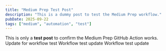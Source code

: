 ```yaml
---
title: "Medium Prep Test Post"
description: "This is a dummy post to test the Medium Prep workflow."
pubDate: 2025-09-22
tags: ["medium", "automation", "test"]
---
```


This is only a **test post** to confirm the Medium Prep GitHub Action works.
Update for workflow test
Workflow test update
Workflow test update
